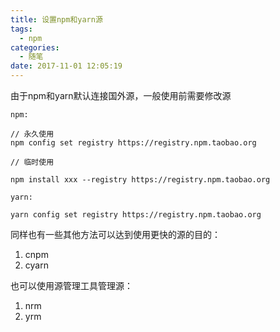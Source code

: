 ```yaml
---
title: 设置npm和yarn源
tags:
  - npm
categories:
  - 随笔
date: 2017-11-01 12:05:19
---
```


由于npm和yarn默认连接国外源，一般使用前需要修改源

`npm:`

```
// 永久使用
npm config set registry https://registry.npm.taobao.org

// 临时使用

npm install xxx --registry https://registry.npm.taobao.org 
```

`yarn:`

```
yarn config set registry https://registry.npm.taobao.org
```

同样也有一些其他方法可以达到使用更快的源的目的：

1. cnpm
2. cyarn

也可以使用源管理工具管理源：

1. nrm
2. yrm

